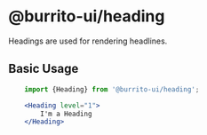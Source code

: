 # @burrito-ui/heading
Headings are used for rendering headlines.

## Basic Usage
```jsx
    import {Heading} from '@burrito-ui/heading';

    <Heading level="1">
        I'm a Heading
    </Heading>
```
